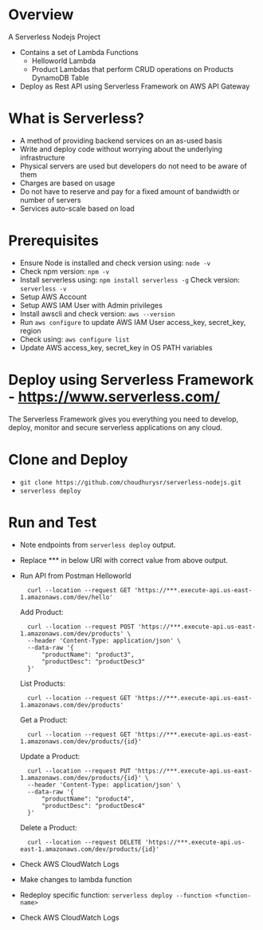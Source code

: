# Overview
A Serverless Nodejs Project 
* Contains a set of Lambda Functions
    * Helloworld Lambda
    * Product Lambdas that perform CRUD operations on Products DynamoDB Table
* Deploy as Rest API using Serverless Framework on AWS API Gateway


# What is Serverless?
* A method of providing backend services on an as-used basis
* Write and deploy code without worrying about the underlying infrastructure
* Physical servers are used but developers do not need to be aware of them
* Charges are based on usage
* Do not have to reserve and pay for a fixed amount of bandwidth or number of servers
* Services auto-scale based on load


# Prerequisites
* Ensure Node is installed and check version using: `node -v`
* Check npm version: `npm -v`
* Install serverless using: `npm install serverless -g` Check version: `serverless -v`
* Setup AWS Account
* Setup AWS IAM User with Admin privileges
* Install awscli and check version: `aws --version`
* Run `aws configure` to update AWS IAM User access_key, secret_key, region
* Check using: `aws configure list`
* Update AWS access_key, secret_key in OS PATH variables


# Deploy using Serverless Framework - https://www.serverless.com/
The Serverless Framework gives you everything you need to develop, deploy, monitor and secure serverless applications on any cloud.


# Clone and Deploy
* `git clone https://github.com/choudhurysr/serverless-nodejs.git`
* `serverless deploy`



# Run and Test
* Note endpoints from `serverless deploy` output. 
* Replace *** in below URI with correct value from above output.
* Run API from Postman
  Helloworld
  ```
    curl --location --request GET 'https://***.execute-api.us-east-1.amazonaws.com/dev/hello'
  ```

  Add Product:
  ```
    curl --location --request POST 'https://***.execute-api.us-east-1.amazonaws.com/dev/products' \
    --header 'Content-Type: application/json' \
    --data-raw '{
        "productName": "product3",
        "productDesc": "productDesc3"
    }'
  ```

  List Products:
  ```
    curl --location --request GET 'https://***.execute-api.us-east-1.amazonaws.com/dev/products'
  ```

  Get a Product:
  ```
    curl --location --request GET 'https://***.execute-api.us-east-1.amazonaws.com/dev/products/{id}'
  ```

  Update a Product:
  ```
    curl --location --request PUT 'https://***.execute-api.us-east-1.amazonaws.com/dev/products/{id}' \
    --header 'Content-Type: application/json' \
    --data-raw '{
        "productName": "product4",
        "productDesc": "productDesc4"
    }'
  ```
    
  Delete a Product:
  ```
    curl --location --request DELETE 'https://***.execute-api.us-east-1.amazonaws.com/dev/products/{id}'
  ```
  
* Check AWS CloudWatch Logs
* Make changes to lambda function
* Redeploy specific function: `serverless deploy --function <function-name>`
* Check AWS CloudWatch Logs
